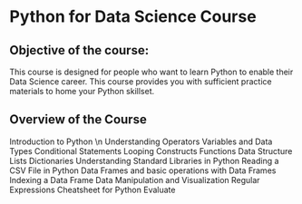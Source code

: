 # Python for Data Science Course 
## Objective of the course:
This course is designed for people who want to learn Python to enable their Data Science career. This course provides you with sufficient practice materials to home your Python skillset. 

## Overview of the Course
Introduction to Python \n
Understanding Operators
Variables and Data Types
Conditional Statements
Looping Constructs
Functions
Data Structure
Lists
Dictionaries
Understanding Standard Libraries in Python
Reading a CSV File in Python
Data Frames and basic operations with Data Frames
Indexing a Data Frame
Data Manipulation and Visualization
Regular Expressions
Cheatsheet for Python
Evaluate
